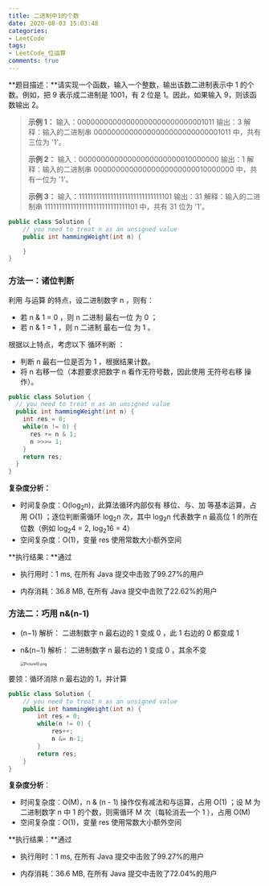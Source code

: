 ```yaml
---
title: 二进制中1的个数
date: 2020-08-03 15:03:48
categories:
- LeetCode
tags:
- LeetCode_位运算
comments: true
---
```


**题目描述：**请实现一个函数，输入一个整数，输出该数二进制表示中 1 的个数。例如，把 9 表示成二进制是 1001，有 2 位是 1。因此，如果输入 9，则该函数输出 2。

> **示例 1：**
> 输入：00000000000000000000000000001011
> 输出：3
> 解释：输入的二进制串 00000000000000000000000000001011 中，共有三位为 '1'。
> 
> **示例 2：**
> 输入：00000000000000000000000010000000
> 输出：1
> 解释：输入的二进制串 00000000000000000000000010000000 中，共有一位为 '1'。
> 
> **示例 3：**
> 输入：11111111111111111111111111111101
> 输出：31
> 解释：输入的二进制串 11111111111111111111111111111101 中，共有 31 位为 '1'。


```java
public class Solution {
    // you need to treat n as an unsigned value
    public int hammingWeight(int n) {

    }
}
```

<!-- more -->

### 方法一：诸位判断

利用 与运算 的特点，设二进制数字 n ，则有：

- 若 n \& 1 = 0 ，则 n 二进制 最右一位 为 0 ；
- 若 n \& 1 = 1 ，则 n 二进制 最右一位 为 1 。

根据以上特点，考虑以下 循环判断 ：

- 判断 n 最右一位是否为 1 ，根据结果计数。
- 将 n 右移一位（本题要求把数字 n 看作无符号数，因此使用 无符号右移 操作）。

```java
public class Solution {
  // you need to treat n as an unsigned value
  public int hammingWeight(int n) {
    int res = 0;
    while(n != 0) {
      res += n & 1;
      n >>>= 1;
    }
    return res;
  }
}
```

**复杂度分析：**

- 时间复杂度：O(log<sub>2</sub>n)，此算法循环内部仅有 移位、与、加 等基本运算，占用 O(1) ；逐位判断需循环 log<sub>2</sub>n 次，其中 log<sub>2</sub>n 代表数字 n 最高位 1 的所在位数（例如 log<sub>2</sub>4 = 2, log<sub>2</sub>16 = 4）
- 空间复杂度：O(1)，变量 res 使用常数大小额外空间

**执行结果：**通过

- 执行用时：1 ms, 在所有 Java 提交中击败了99.27%的用户

- 内存消耗：36.8 MB, 在所有 Java 提交中击败了22.62%的用户



###  方法二：巧用 n&(n-1)

- (n−1) 解析： 二进制数字 n 最右边的 1 变成 0 ，此 1 右边的 0 都变成 1

- n&(n−1) 解析： 二进制数字 n 最右边的 1 变成 0 ，其余不变

  <img src="https://pic.leetcode-cn.com/9bc8ab7ba242888d5291770d35ef749ae76ee2f1a51d31d729324755fc4b1b1c-Picture10.png" alt="Picture10.png" style="zoom:50%;" />

要领：循环消除 n 最右边的 1，并计算

```java
public class Solution {
    // you need to treat n as an unsigned value
    public int hammingWeight(int n) {
        int res = 0;
        while(n != 0) {
            res++;
            n &= n-1;
        }
        return res;
    }
}
```

**复杂度分析**：

- 时间复杂度：O(M)，n \& (n - 1) 操作仅有减法和与运算，占用 O(1) ；设 M 为二进制数字 n 中 1 的个数，则需循环 M 次（每轮消去一个 1 ），占用 O(M)
- 空间复杂度：O(1)，变量 res 使用常数大小额外空间

**执行结果：**通过

- 执行用时：1 ms, 在所有 Java 提交中击败了99.27%的用户

- 内存消耗：36.6 MB, 在所有 Java 提交中击败了72.04%的用户